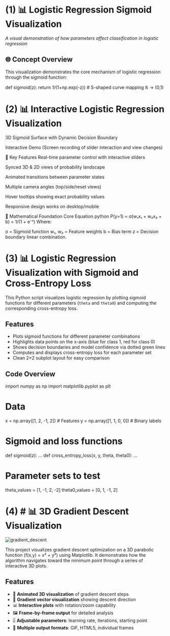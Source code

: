 # (1) 📊 Logistic Regression Sigmoid Visualization

*A visual demonstration of how parameters affect classification in logistic regression*

## 🌐 Concept Overview
This visualization demonstrates the core mechanism of logistic regression through the sigmoid function:

def sigmoid(z):
    return 1/(1+np.exp(-z))  # S-shaped curve mapping ℝ → (0,1)





# (2) 📊 Interactive Logistic Regression Visualization

3D Sigmoid Surface with Dynamic Decision Boundary

Interactive Demo
(Screen recording of slider interaction and view changes)

🌟 Key Features
Real-time parameter control with interactive sliders

Synced 3D & 2D views of probability landscape

Animated transitions between parameter states

Multiple camera angles (top/side/reset views)

Hover tooltips showing exact probability values

Responsive design works on desktop/mobile

🧮 Mathematical Foundation
Core Equation
python
P(y=1) = σ(w₁x₁ + w₂x₂ + b) = 1/(1 + e⁻ᶻ)
Where:

σ = Sigmoid function
w₁, w₂ = Feature weights
b = Bias term
z = Decision boundary linear combination.




# (3) 📊 Logistic Regression Visualization with Sigmoid and Cross-Entropy Loss

This Python script visualizes logistic regression by plotting sigmoid functions for different parameters (`theta` and `theta0`) and computing the corresponding cross-entropy loss.
## Features
- Plots sigmoid functions for different parameter combinations
- Highlights data points on the x-axis (blue for class 1, red for class 0)
- Shows decision boundaries and model confidence via dotted green lines
- Computes and displays cross-entropy loss for each parameter set
- Clean 2×2 subplot layout for easy comparison

## Code Overview
import numpy as np
import matplotlib.pyplot as plt

# Data
x = np.array([1, 2, -1, 2])   # Features
y = np.array([1, 1, 0, 0])    # Binary labels

# Sigmoid and loss functions
def sigmoid(z): ...
def cross_entropy_loss(x, y, theta, theta0): ...

# Parameter sets to test
theta_values = [1, -1, 2, -2]
theta0_values = [0, 1, -1, 2]


# (4) # 📊 3D Gradient Descent Visualization

![gradient_descent](https://github.com/user-attachments/assets/afce4f84-1dab-437a-86b8-a0c939b2dd30)

This project visualizes gradient descent optimization on a 3D parabolic function (f(x,y) = x² + y²) using Matplotlib. It demonstrates how the algorithm navigates toward the minimum point through a series of interactive 3D plots.

## Features

- 🎥 **Animated 3D visualization** of gradient descent steps
- 📐 **Gradient vector visualization** showing descent direction
- 📊 **Interactive plots** with rotation/zoom capability
- 🖼️ **Frame-by-frame output** for detailed analysis
- 🎚️ **Adjustable parameters**: learning rate, iterations, starting point
- 🔄 **Multiple output formats**: GIF, HTML5, individual frames

